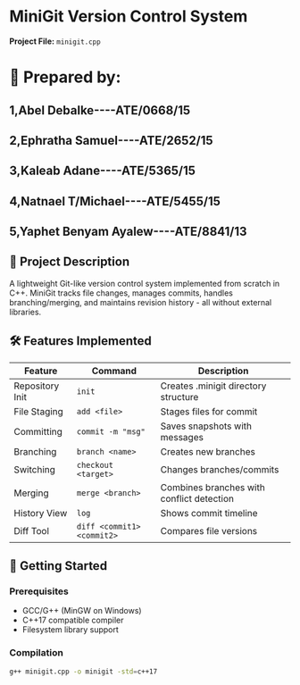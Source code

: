 # MiniGit Version Control System

**Project File:** `minigit.cpp`  
# 👥 Prepared by:
## 1,Abel Debalke----ATE/0668/15
## 2,Ephratha Samuel----ATE/2652/15
## 3,Kaleab Adane----ATE/5365/15
## 4,Natnael T/Michael----ATE/5455/15
## 5,Yaphet Benyam Ayalew----ATE/8841/13

## 📝 Project Description
A lightweight Git-like version control system implemented from scratch in C++. MiniGit tracks file changes, manages commits, handles branching/merging, and maintains revision history - all without external libraries.

## 🛠️ Features Implemented
| Feature          | Command               | Description                          |
|------------------|-----------------------|--------------------------------------|
| Repository Init  | `init`                | Creates .minigit directory structure |
| File Staging     | `add <file>`          | Stages files for commit              |
| Committing       | `commit -m "msg"`     | Saves snapshots with messages        |
| Branching        | `branch <name>`       | Creates new branches                 |
| Switching        | `checkout <target>`   | Changes branches/commits             |
| Merging          | `merge <branch>`      | Combines branches with conflict detection |
| History View     | `log`                 | Shows commit timeline                |
| Diff Tool        | `diff <commit1> <commit2>` | Compares file versions          |

## 🚀 Getting Started

### Prerequisites
- GCC/G++ (MinGW on Windows)
- C++17 compatible compiler
- Filesystem library support

### Compilation
```bash
g++ minigit.cpp -o minigit -std=c++17
